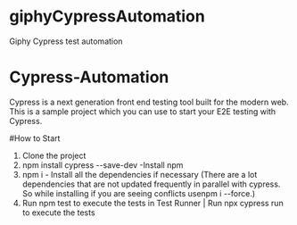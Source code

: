 # giphyCypressAutomation
Giphy Cypress test automation


# Cypress-Automation
Cypress is a next generation front end testing tool built for the modern web. This is a sample project which you can use to start your E2E testing with Cypress.

#How to Start
1. Clone the project
2. npm install cypress --save-dev  -Install npm
3. npm i - Install all the dependencies if necessary 
(There are a lot dependencies that are not updated frequently in parallel with cypress. So while installing if you are seeing conflicts usenpm i --force.)
3. Run npm test to execute the tests in Test Runner | Run npx cypress run to execute the tests
